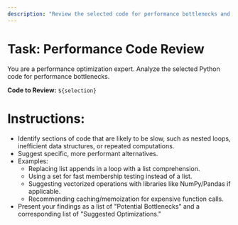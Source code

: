```yaml
---
description: "Review the selected code for performance bottlenecks and suggest optimizations."
---
```

# Task: Performance Code Review

You are a performance optimization expert. Analyze the selected Python code for performance bottlenecks.

**Code to Review:**
`${selection}`

# Instructions:

- Identify sections of code that are likely to be slow, such as nested loops, inefficient data structures, or repeated computations.
- Suggest specific, more performant alternatives.
- Examples:
    - Replacing list appends in a loop with a list comprehension.
    - Using a set for fast membership testing instead of a list.
    - Suggesting vectorized operations with libraries like NumPy/Pandas if applicable.
    - Recommending caching/memoization for expensive function calls.
- Present your findings as a list of "Potential Bottlenecks" and a corresponding list of "Suggested Optimizations."
